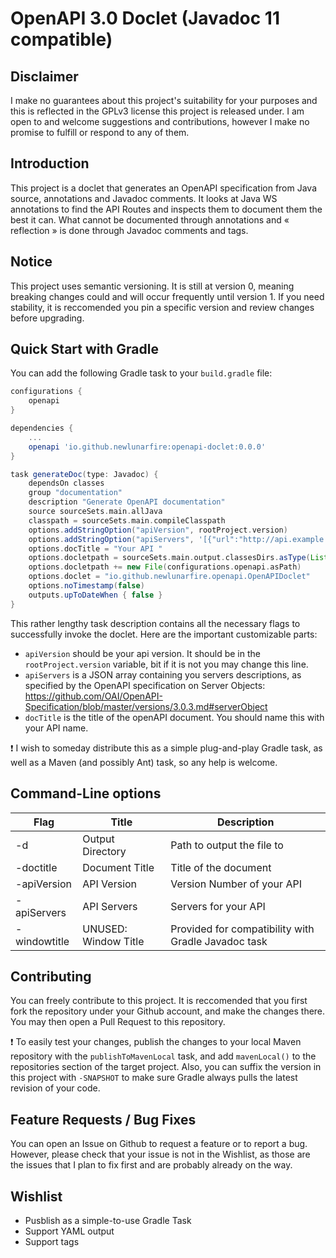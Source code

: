 # OpenAPI 3.0 Doclet (Javadoc 11 compatible)

## Disclaimer

I make no guarantees about this project's suitability for your purposes and this is reflected in the GPLv3 license this project is released under. I am open to and welcome  suggestions and contributions, however I make no promise to fulfill or respond to any of them.

## Introduction

This project is a doclet that generates an OpenAPI specification from Java source, annotations and Javadoc comments. It looks at Java WS annotations to find the API Routes and inspects them to document them the best it can. What cannot be documented through annotations and « reflection » is done through Javadoc comments and tags.

## Notice

This project uses semantic versioning. It is still at version 0, meaning breaking changes could and will occur frequently until version 1. If you need stability, it is reccomended you pin a specific version and review changes before upgrading.

## Quick Start with Gradle

You can add the following Gradle task to your `build.gradle` file:

```groovy
configurations {
    openapi
}

dependencies {
    ...
    openapi 'io.github.newlunarfire:openapi-doclet:0.0.0'
}

task generateDoc(type: Javadoc) {
	dependsOn classes
	group "documentation"
	description "Generate OpenAPI documentation"
	source sourceSets.main.allJava
	classpath = sourceSets.main.compileClasspath
	options.addStringOption("apiVersion", rootProject.version)
	options.addStringOption("apiServers", '[{"url":"http://api.example.com/","decription":"You API Server "}]')
	options.docTitle = "Your API "
	options.docletpath = sourceSets.main.output.classesDirs.asType(List)
	options.docletpath += new File(configurations.openapi.asPath)
	options.doclet = "io.github.newlunarfire.openapi.OpenAPIDoclet"
	options.noTimestamp(false)
	outputs.upToDateWhen { false }
}
```

This rather lengthy task description contains all the necessary flags to successfully invoke the doclet. Here are the important customizable parts: 
* `apiVersion` should be your api version. It should be in the `rootProject.version` variable, bit if it is not you may change this line. 
* `apiServers` is a JSON array containing you servers descriptions, as specified by the OpenAPI specification on Server Objects: https://github.com/OAI/OpenAPI-Specification/blob/master/versions/3.0.3.md#serverObject
* `docTitle` is the title of the openAPI document. You should name this with your API name.

❗ I wish to someday distribute this as a simple plug-and-play Gradle task, as well as a Maven (and possibly Ant) task, so any help is welcome.

## Command-Line options

| Flag         | Title                | Description                                         |
|--------------|----------------------|-----------------------------------------------------|
| -d           | Output Directory     | Path to output the file to                          |
| -doctitle    | Document Title       | Title of the document                               |
| -apiVersion  | API Version          | Version Number of your API                          |
| -apiServers  | API Servers          | Servers for your API                                |
| -windowtitle | UNUSED: Window Title | Provided for compatibility with Gradle Javadoc task |

## Contributing

You can freely contribute to this project. It is reccomended that you first fork the repository under your Github account, and make the changes there. You may then open a Pull Request to this repository.

❗ To easily test your changes, publish the changes to your local Maven repository with the `publishToMavenLocal` task, and add `mavenLocal()` to the repositories section of the target project. Also, you can suffix the version in this project with `-SNAPSHOT` to make sure Gradle always pulls the latest revision of your code.

## Feature Requests / Bug Fixes

You can open an Issue on Github to request a feature or to report a bug. However, please check that your issue is not in the Wishlist, as those are the issues that I plan to fix first and are probably already on the way.

## Wishlist

- Pusblish as a simple-to-use Gradle Task
- Support YAML output
- Support tags